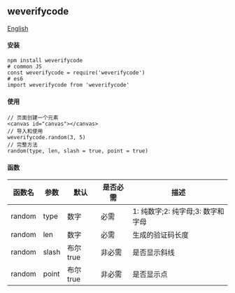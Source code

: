 ## weverifycode

[English](./README.md 'English')

#### 安装
```SHELL
npm install weverifycode
# common JS
const weverifycode = require('weverifycode')
# es6
import weverifycode from 'weverifycode'
```

#### 使用
```JS
// 页面创建一个元素
<canvas id="canvas"></canvas>
// 导入和使用
weverifycode.random(3, 5)
// 完整方法
random(type, len, slash = true, point = true)
```
#### 函数

函数名|参数|默认|是否必需|描述|
--|--|--|--|--|
random|type|数字|必需|1: 纯数字;2: 纯字母;3: 数字和字母|
random|len|数字|必需|生成的验证码长度|
random|slash|布尔 true|非必需|是否显示斜线|
random|point|布尔 true|非必需|是否显示点|